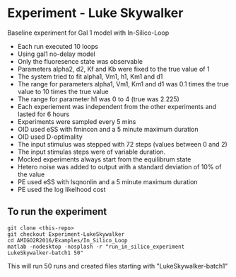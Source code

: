 # Experiment - Luke Skywalker

Baseline experiment for Gal 1 model with In-Silico-Loop

* Each	run	executed	10	loops
* Using	gal1	no-delay	model
* Only	the	fluoresence	state	was	observable
* Parameters	alpha2,	d2,	Kf	and	Kb	were	fixed	to	the	true	value	of	1
* The	system	tried	to	fit	alpha1,	Vm1,	h1,	Km1	and	d1
* The	range	for	parameters	alpha1,	Vm1,	Km1	and	d1	was	0.1	times	the	true	value	to	10	times	the	true	value
* The	range	for	parameter	h1	was	0	to	4	(true	was	2.225)
* Each	experiement	was	independent	from	the	other	experiments	and	lasted	for	6	hours
* Experiments	were	sampled	every	5	mins
* OID	used	eSS	with	fmincon	and	a	5	minute	maximum	duration
* OID	used	D-optimality
* The	input	stimulus	was	stepped	with	72	steps	(values	between	0	and	2)
* The input stimulas steps were of variable duration.
* Mocked	experiments	always	start	from	the	equilibrum	state
* Hetero	noise	was	added	to	output	with	a	standard	deviation	of	10%	of	the	value
* PE	used	eSS	with	lsqnonlin	and	a	5	minute	maximum	duration
* PE	used	the	log	likelhood	cost

## To run the experiment

```
git clone <this-repo>
git checkout Experiment-LukeSkywalker
cd AMIGO2R2016/Examples/In_Silico_Loop
matlab -nodesktop -nosplash -r "run_in_silico_experiment LukeSkywalker-batch1 50"
```

This will run 50 runs and created files starting with "LukeSkywalker-batch1"

